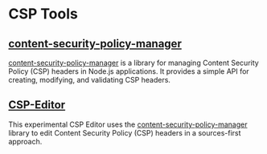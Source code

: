 # CSP Tools

## [content-security-policy-manager](./workspaces/content-security-policy-manager/)

[content-security-policy-manager](https://www.npmjs.com/package/content-security-policy-manager) is a library for managing Content Security Policy (CSP) headers in Node.js applications. It provides a simple API for creating, modifying, and validating CSP headers.

## [CSP-Editor](https://csp-uds.pages.dev/)

This experimental CSP Editor uses the [content-security-policy-manager](https://www.npmjs.com/package/content-security-policy-manager) library to edit Content Security Policy (CSP) headers in a sources-first approach.
